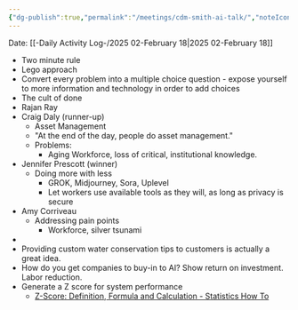 ```yaml
---
{"dg-publish":true,"permalink":"/meetings/cdm-smith-ai-talk/","noteIcon":"","created":"2025-02-18T10:10:23.625-06:00"}
---
```


Date: [[-Daily Activity Log-/2025 02-February 18\|2025 02-February 18]]

- Two minute rule
- Lego approach
- Convert every problem into a multiple choice question - expose yourself to more information and technology in order to add choices
- The cult of done
- Rajan Ray
- Craig Daly (runner-up)
	- Asset Management
	- "At the end of the day, people do asset management."
	- Problems:
		- Aging Workforce, loss of critical, institutional knowledge.
- Jennifer Prescott (winner)
	- Doing more with less
		- GROK, Midjourney, Sora, Uplevel
		- Let workers use available tools as they will, as long as privacy is secure
- Amy Corriveau
	- Addressing pain points
		- Workforce, silver tsunami
- 
- Providing custom water conservation tips to customers is actually a great idea.
- How do you get companies to buy-in to AI? Show return on investment. Labor reduction.
- Generate a Z score for system performance
	- [Z-Score: Definition, Formula and Calculation - Statistics How To](https://www.statisticshowto.com/probability-and-statistics/z-score/)